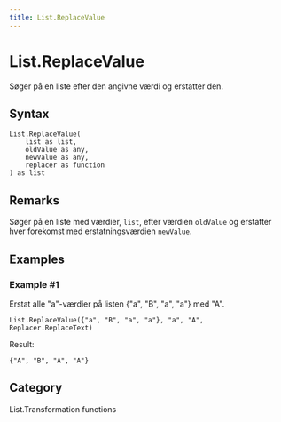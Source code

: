 ```yaml
---
title: List.ReplaceValue
---
```


# List.ReplaceValue


Søger på en liste efter den angivne værdi og erstatter den.


## Syntax

```powerquery
List.ReplaceValue(
    list as list,
    oldValue as any,
    newValue as any,
    replacer as function
) as list
```


## Remarks

Søger på en liste med værdier, <code>list</code>, efter værdien <code>oldValue</code> og erstatter hver forekomst med erstatningsværdien <code>newValue</code>.


## Examples

### Example #1 
Erstat alle &#34;a&#34;-værdier på listen \{&#34;a&#34;, &#34;B&#34;, &#34;a&#34;, &#34;a&#34;} med &#34;A&#34;.
```powerquery
List.ReplaceValue({"a", "B", "a", "a"}, "a", "A", Replacer.ReplaceText)
```

Result: 
```powerquery
{"A", "B", "A", "A"}
```




## Category
List.Transformation functions
